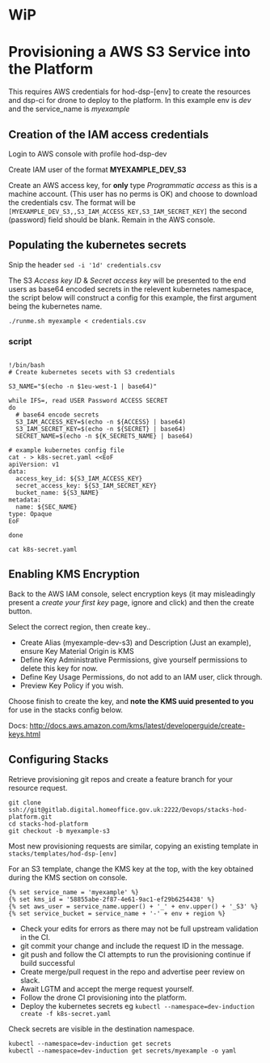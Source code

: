 # WiP
# Provisioning a AWS S3 Service into the Platform

This requires AWS credentials for hod-dsp-[env] to create the resources and dsp-ci for drone to deploy to the platform. In this example env is _dev_ and the service_name is _myexample_

## Creation of the IAM access credentials

Login to AWS console with profile hod-dsp-dev

Create IAM user of the format **MYEXAMPLE_DEV_S3** 

Create an AWS access key, for **only** type _Programmatic access_ as this is a machine account. (This user has no perms is OK) and choose to download the credentials csv. The format will be ``` [MYEXAMPLE_DEV_S3,,S3_IAM_ACCESS_KEY,S3_IAM_SECRET_KEY]``` the second (password) field should be blank. Remain in the AWS console.

## Populating the kubernetes secrets

Snip the header ```sed -i '1d' credentials.csv```

The S3 _Access key ID_ & _Secret access key_ will be presented to the end users as base64 encoded secrets in the relevent kubernetes namespace, the script below will construct a config for this example, the first argument being the kubernetes name.

```
./runme.sh myexample < credentials.csv
```

### script
```

!/bin/bash
# Create kubernetes secets with S3 credentials

S3_NAME="$(echo -n $1eu-west-1 | base64)"

while IFS=, read USER Password ACCESS SECRET
do
  # base64 encode secrets
  S3_IAM_ACCESS_KEY=$(echo -n ${ACCESS} | base64)
  S3_IAM_SECRET_KEY=$(echo -n ${SECRET} | base64)
  SECRET_NAME=$(echo -n ${K_SECRETS_NAME} | base64)

# example kubernetes config file
cat - > k8s-secret.yaml <<EoF 
apiVersion: v1
data:
  access_key_id: ${S3_IAM_ACCESS_KEY}
  secret_access_key: ${S3_IAM_SECRET_KEY}
  bucket_name: ${S3_NAME}
metadata:
  name: ${SEC_NAME}
type: Opaque
EoF

done

cat k8s-secret.yaml

```



## Enabling KMS Encryption


Back to the AWS IAM console, select encryption keys (it may misleadingly present a _create your first key_ page, ignore and click) and then the create button.

Select the correct region, then create key..

* Create Alias (myexample-dev-s3) and Description  (Just an example), ensure Key Material Origin is KMS 
* Define Key Administrative Permissions, give yourself permissions to delete this key for now.
* Define Key Usage Permissions, do not add to an  IAM user, click through.
* Preview Key Policy if you wish.

Choose finish to create the key, and **note the KMS uuid presented to you** for use in the stacks config below. 

Docs: http://docs.aws.amazon.com/kms/latest/developerguide/create-keys.html


## Configuring Stacks

Retrieve provisioning git repos and create a feature branch for your resource request.


```
git clone ssh://git@gitlab.digital.homeoffice.gov.uk:2222/Devops/stacks-hod-platform.git
cd stacks-hod-platform
git checkout -b myexample-s3

```

Most new provisioning requests are similar, copying an existing template in ```stacks/templates/hod-dsp-[env]``` 

For an S3 template, change the KMS key at the top, with the key obtained during the KMS section on console.


```
{% set service_name = 'myexample' %}
{% set kms_id = '58855abe-2f87-4e61-9ac1-ef29b6254438' %}
{% set aws_user = service_name.upper() + '_' + env.upper() + '_S3' %}
{% set service_bucket = service_name + '-' + env + region %}

```

* Check your edits for errors as there may not be full upstream validation in the CI.
* git commit your change and include the request ID in the message.
* git push and follow the CI attempts to run the provisioning continue if build successful 
* Create merge/pull request in the repo and advertise peer review on slack.
* Await LGTM and accept the merge request yourself.
* Follow the drone CI provisioning into the platform.
* Deploy the kubernetes secrets  eg ```kubectl --namespace=dev-induction create -f k8s-secret.yaml```

Check secrets are visible in the destination namespace.

```
kubectl --namespace=dev-induction get secrets
kubectl --namespace=dev-induction get secrets/myexample -o yaml
```


















